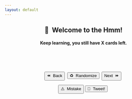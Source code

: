 ```yaml
---
layout: default
---
```

<meta name="twitter:card" content="summary" />
<meta name="twitter:site" content="{{ page.title }}" />
<meta name="twitter:title" content="{{ page.title }}" />
<meta name="twitter:image" content="{{ page.title_image }}" />

<script src="https://ajax.googleapis.com/ajax/libs/jquery/3.5.1/jquery.min.js"></script>
<script src="js/random_quote.js"></script>

<center>
<h2>💬&nbsp;&nbsp;Welcome to the Hmm!</h2>
<h4 id = "id_subtitle" >Keep learning, you still have X cards left.</h4>
<p style="margin-bottom:28px;"></p>


<div class="card">
<h1 id = "id_emoji"/><h2 id = "id_title"/>
<h4 id = "id_text"/>
<br>
<h5 id = "id_topic"/>
</div>

<p style="margin:28px;"></p>

<button type = "button" id = "button_previous" onClick="previousItem();">⏪&nbsp;&nbsp;Back</button>&nbsp;
<button type = "button" id = "button" onClick="window.location.reload();">♻️&nbsp;&nbsp;Randomize</button>&nbsp;
<button type = "button" id = "button_next" onClick="nextItem();">Next&nbsp;&nbsp;⏩</button>&nbsp;
<p style="margin:10px;"></p>
<button type = "button" id = "button_report" onClick="reportIssue();">⚠️&nbsp;&nbsp;Mistake</button>
<button type = "button" id = "button_tweet" onClick="generateTweet();">🦆&nbsp;&nbsp;Tweet!</button>&nbsp;
</center>
